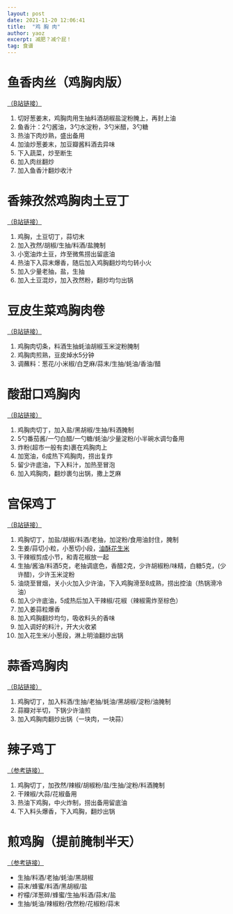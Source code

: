 ```yaml
---
layout: post
date: 2021-11-20 12:06:41
title:  "鸡 胸 肉"
author: yaoz
excerpt: 减肥？减个屁！
tag: 食谱
---
```


# 鱼香肉丝（鸡胸肉版）
[（B站链接）](https://www.bilibili.com/video/BV1Rp4y1i7di)

1.  切好葱姜末，鸡胸肉用生抽料酒胡椒盐淀粉腌上，再封上油
2.  鱼香汁：2勺酱油，3勺水淀粉，3勺米醋，3勺糖
3.  热油下肉炒熟，盛出备用
4.  加油炒葱姜末，加豆瓣酱料酒去异味
5.  下入蔬菜，炒至断生
6.  加入肉丝翻炒
7.  加入鱼香汁翻炒收汁

# 香辣孜然鸡胸肉土豆丁

[（B站链接）](https://www.bilibili.com/video/BV1TL4y1h7rP)

1.  鸡胸，土豆切丁，蒜切末
2.  加入孜然/胡椒/生抽/料酒/盐腌制
3.  小宽油炸土豆，炸至微焦捞出留底油
4.  热油下入蒜末爆香，随后加入鸡胸翻炒均匀转小火
5.  加入少量老抽，盐，生抽
6.  加入土豆混炒，加入孜然粉，翻炒均匀出锅

# 豆皮生菜鸡胸肉卷

[（B站链接）](https://www.bilibili.com/video/BV1WV41177XN)

1.  鸡胸肉切条，料酒生抽蚝油胡椒玉米淀粉腌制
2.  鸡胸肉煎熟，豆皮焯水5分钟
3.  调蘸料：葱花/小米椒/白芝麻/蒜末/生抽/蚝油/香油/醋

# 酸甜口鸡胸肉

[（B站链接）](https://www.bilibili.com/video/BV1dK4y1e74E)

1.  鸡胸肉切丁，加入盐/黑胡椒/生抽/料酒腌制
2.  5勺番茄酱/一勺白醋/一勺糖/蚝油/少量淀粉/小半碗水调匀备用
3.  炸粉(超市一般有卖)裹在鸡胸肉上
4.  加宽油，6成热下鸡胸肉，捞出复炸
5.  留少许底油，下入料汁，加热至冒泡
6.  加入鸡胸肉，翻炒裹匀出锅，撒上芝麻

# 宫保鸡丁

[（B站链接）](https://www.bilibili.com/video/BV1Xt411Z7z8)

1.  鸡胸切丁，加盐/胡椒/料酒/老抽，加淀粉/食用油封住，腌制
2.  生姜/蒜切小粒，小葱切小段，[油酥花生米](https://www.bilibili.com/video/BV1wW41117e4)
3.  干辣椒剪成小节，和青花椒放一起
4.  生抽/酱油/料酒5克，老抽调底色，香醋2克，少许胡椒粉/味精，白糖5克，(少许醋)，少许玉米淀粉
5.  油烧至冒烟，关小火加入少许油，下入鸡胸滑至8成熟，捞出控油（热锅滑冷油）
6.  加入少许底油，5成热后加入干辣椒/花椒（辣椒需炸至棕色）
7.  加入姜蒜粒爆香
8.  加入鸡胸翻炒均匀，吸收料头的香味
9.  加入调好的料汁，开大火收紧
10. 加入花生米/小葱段，淋上明油翻炒出锅

# 蒜香鸡胸肉

[（B站链接）](https://www.bilibili.com/video/BV1Tf4y1J7Vb)

1.  鸡胸切丁，加入料酒/生抽/老抽/蚝油/黑胡椒/淀粉/油腌制
2.  蒜瓣对半切，下锅少许油煎
3.  加入鸡胸肉翻炒出锅（一块肉，一块蒜）

# 辣子鸡丁

[（参考链接）](https://www.bilibili.com/video/BV1Ma4y147MA)

1.  鸡胸切丁，加孜然/辣椒/胡椒粉/盐/生抽/淀粉/料酒腌制
2.  干辣椒/大蒜/花椒备用
3.  热油下鸡胸，中火炸制，捞出备用留底油
4.  下入料头爆香，下入鸡胸，翻炒出锅

# 煎鸡胸（提前腌制半天）

[（参考链接）](https://www.bilibili.com/video/BV1Py4y1C7QE)

- 生抽/料酒/老抽/蚝油/黑胡椒
- 蒜末/蜂蜜/料酒/黑胡椒/盐
- 柠檬/洋葱碎/蜂蜜/生抽/料酒/蒜末/盐
- 生抽/蚝油/辣椒粉/孜然粉/花椒粉/蒜末
